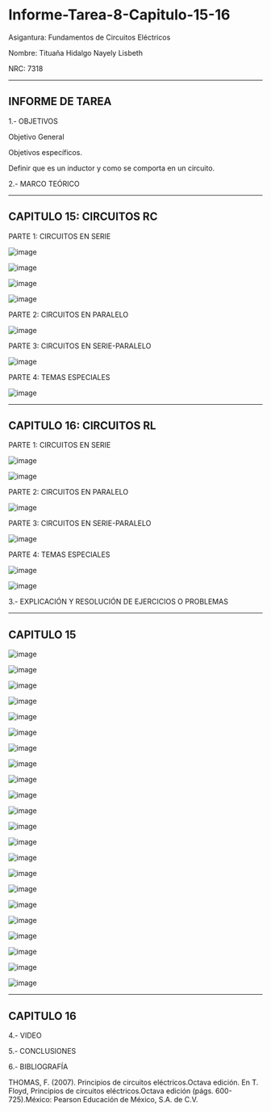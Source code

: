 # Informe-Tarea-8-Capitulo-15-16

Asigantura: Fundamentos de Circuitos Eléctricos

Nombre: Tituaña Hidalgo Nayely Lisbeth

NRC: 7318

----------------------------------------------------------------------------------------------------------------------------------------------
INFORME DE TAREA 
----------------------------------------------------------------------------------------------------------------------------------------------

1.- OBJETIVOS

Objetivo General


Objetivos específicos.

Definir que es un inductor y como se comporta en un circuito.

2.- MARCO TEÓRICO

----------------------------------------------------------------------------------------------------------------------------------------------
CAPITULO 15: CIRCUITOS RC
----------------------------------------------------------------------------------------------------------------------------------------------

PARTE 1: CIRCUITOS EN SERIE 

![image](https://user-images.githubusercontent.com/105722861/186336276-74c28c1a-5c45-43c4-bf38-beba55f86bf1.png)

![image](https://user-images.githubusercontent.com/105722861/186336324-4310443b-45c7-4599-8f22-ea3f562e5cfd.png)

![image](https://user-images.githubusercontent.com/105722861/186336389-2729afe1-3a7b-4dc3-989a-db2e09031a6e.png)

![image](https://user-images.githubusercontent.com/105722861/186336438-4e484f27-1e2f-4600-959b-9174f28b0c8e.png)

PARTE 2: CIRCUITOS EN PARALELO

![image](https://user-images.githubusercontent.com/105722861/186336477-4dc76eac-02ed-4c5b-8f07-6f72ca44dbdf.png)

PARTE 3: CIRCUITOS EN SERIE-PARALELO

![image](https://user-images.githubusercontent.com/105722861/186336523-1ab3752c-58d3-461e-8d08-c9e4229ef139.png)

PARTE 4: TEMAS ESPECIALES  

![image](https://user-images.githubusercontent.com/105722861/186336572-c1fe8174-829c-4c14-8e08-1b1f7248c227.png)

----------------------------------------------------------------------------------------------------------------------------------------------
CAPITULO 16: CIRCUITOS RL
----------------------------------------------------------------------------------------------------------------------------------------------

PARTE 1: CIRCUITOS EN SERIE 

![image](https://user-images.githubusercontent.com/105722861/186496442-d08714d9-e9d0-4ca3-966b-138900ce1752.png)

![image](https://user-images.githubusercontent.com/105722861/186496502-8d694623-cfe5-4006-b671-7675dc092c04.png)

PARTE 2: CIRCUITOS EN PARALELO

![image](https://user-images.githubusercontent.com/105722861/186496596-849030bb-b9ac-46e7-834b-854a0f5442c3.png)

PARTE 3: CIRCUITOS EN SERIE-PARALELO

![image](https://user-images.githubusercontent.com/105722861/186496654-78a0ddf4-d4a2-4935-bb5e-b36954acee08.png)

PARTE 4: TEMAS ESPECIALES 

![image](https://user-images.githubusercontent.com/105722861/186496720-479adb44-a3d4-49c7-8b4a-eea8606d54e0.png)

![image](https://user-images.githubusercontent.com/105722861/186496767-0e2f4fa5-4e52-497c-b153-bc5edc139641.png)

3.- EXPLICACIÓN Y RESOLUCIÓN DE EJERCICIOS O PROBLEMAS


----------------------------------------------------------------------------------------------------------------------------------------------
CAPITULO 15
----------------------------------------------------------------------------------------------------------------------------------------------

![image](https://user-images.githubusercontent.com/105722861/186576375-436ebca2-0ce5-43b6-b365-575338cfd2eb.png)

![image](https://user-images.githubusercontent.com/105722861/186576473-8a6f6c07-006a-43cb-b613-186764d07384.png)

![image](https://user-images.githubusercontent.com/105722861/186576550-208ed0b0-c3ba-46ba-adb3-856e9c7b0c7e.png)

![image](https://user-images.githubusercontent.com/105722861/186576642-677713eb-8a80-4dd0-b433-6537c2a704ce.png)

![image](https://user-images.githubusercontent.com/105722861/186576762-30eb4d47-1eab-446e-b22b-603d9cde9356.png)

![image](https://user-images.githubusercontent.com/105722861/186576837-c5ee1397-c0bc-4083-be43-1882013678cf.png)

![image](https://user-images.githubusercontent.com/105722861/186576981-9fcf34ff-f9e0-48b1-b414-cd12c2baac64.png)

![image](https://user-images.githubusercontent.com/105722861/186577064-f746bb15-b611-4130-91af-89c71a3158c7.png)

![image](https://user-images.githubusercontent.com/105722861/186577149-6c778a11-c2c1-4456-8913-68ac87437fd1.png)

![image](https://user-images.githubusercontent.com/105722861/186577237-863a0c71-3148-4dee-8f55-09fea9b45f88.png)

![image](https://user-images.githubusercontent.com/105722861/186577336-4d14af13-2241-4904-bed6-c83e6911789f.png)

![image](https://user-images.githubusercontent.com/105722861/186577497-bc7e9ee6-7015-4bb7-9b78-7ba5d6a365f4.png)

![image](https://user-images.githubusercontent.com/105722861/186577590-488a00e3-d8cc-4174-8fc9-3811262eefb6.png)

![image](https://user-images.githubusercontent.com/105722861/186577730-af3410a9-79b1-4738-8549-2d59ee9f7462.png)

![image](https://user-images.githubusercontent.com/105722861/186577810-c04f9549-f5ce-462f-aaaf-02d52b7d70e5.png)

![image](https://user-images.githubusercontent.com/105722861/186577905-fae76dd1-f431-4365-aa68-8f853aef052a.png)

![image](https://user-images.githubusercontent.com/105722861/186577998-ccf700c8-73ec-455a-9172-8ae314af1d29.png)

![image](https://user-images.githubusercontent.com/105722861/186578096-9f5854fb-40a6-4022-ad3e-284052f03c84.png)

![image](https://user-images.githubusercontent.com/105722861/186578241-25c6cf71-8e3a-408e-a84c-b27a84b570cd.png)

![image](https://user-images.githubusercontent.com/105722861/186578351-9d17e799-0783-4a22-8e64-c869753c93a1.png)

![image](https://user-images.githubusercontent.com/105722861/186578458-b9a09daa-7f74-4bff-b4b1-03851f6f4d02.png)

![image](https://user-images.githubusercontent.com/105722861/186578586-83d4523d-3442-48a9-b517-990250902028.png)


----------------------------------------------------------------------------------------------------------------------------------------------
CAPITULO 16
----------------------------------------------------------------------------------------------------------------------------------------------

4.- VIDEO

5.- CONCLUSIONES


6.- BIBLIOGRAFÍA

THOMAS, F. (2007). Principios de circuitos eléctricos.Octava edición. En T. Floyd, Principios de circuitos eléctricos.Octava edición (págs. 600-725).México: Pearson Educación de México, S.A. de C.V.


